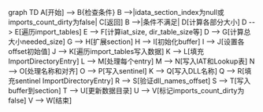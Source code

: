 graph TD
    A[开始] --> B{检查条件}
    B -->|idata_section_index为null或imports_count_dirty为false| C[返回]
    B -->|条件不满足| D[计算各部分大小]
    D --> E[遍历import_tables]
    E --> F[计算iat_size, dir_table_size等]
    D --> G[计算总大小needed_size]
    G --> H[扩展section]
    H --> I[初始化buffer]
    I --> J[设置各offset初始值]
    J --> K[遍历import_tables写入数据]
    K --> L[填充ImportDirectoryEntry]
    L --> M[处理每个entry]
    M --> N[写入IAT和Lookup表]
    N --> O[处理名称和对齐]
    O --> P[写入sentinel]
    K --> Q[写入DLL名称]
    Q --> R[填充sentinel ImportDirectoryEntry]
    R --> S[验证dll_names_offset]
    S --> T[写入buffer到section]
    T --> U[更新数据目录]
    U --> V[标记imports_count_dirty为false]
    V --> W[结束]

